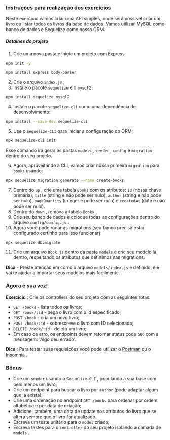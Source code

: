 ### Instruções para realização dos exercícios

Neste exercício vamos criar uma API simples, onde será possível criar um livro ou listar todos os livros da base de dados. Vamos utilizar MySQL como banco de dados e Sequelize como nosso ORM.

##### Detalhes do projeto

1.  Crie uma nova pasta e inicie um projeto com Express:

```bash
npm init -y

npm install express body-parser
```

2.  Crie o arquivo `index.js` ;
3.  Instale o pacote `sequelize` e o `mysql2` :

```bash
npm install sequelize mysql2
```

4.  Instale o pacote `sequelize-cli` como uma dependência de desenvolvimento:

```bash
npm install --save-dev sequelize-cli
```

5.  Use o `Sequelize-CLI` para iniciar a configuração do ORM:

```bash
npx sequelize-cli init
```

Esse comando irá gerar as pastas `models` , `seeder` , `config` e `migration` dentro do seu projeto.

6.  Agora, aproveitando a CLI, vamos criar nossa primeira `migration` para `books` usando:

```bash
npx sequelize migration:generate --name create-books
```

7.  Dentro do `up` , crie uma tabela `Books` com os atributos: `id` (nossa chave primária), `title` (string e não pode ser nulo), `author` (string e não pode ser nulo), `pageQuantity` (integer e pode ser nulo) e `createdAt` (date e não pode ser nulo).
8.  Dentro do `down` , remova a tabela `Books` .
9.  Crie seu banco de dados e coloque todas as configurações dentro do arquivo `config/config.js` .
10. Agora você pode rodar as migrations (seu banco precisa estar configurado certinho para isso funcionar):

```bash
npx sequelize db:migrate
```

11. Crie um arquivo `Book.js` dentro da pasta `models` e crie seu modelo lá dentro, respeitando os atributos que definimos nas migrations.

**Dica** - Preste atenção em como o arquivo `models/index.js` é definido, ele vai te ajudar a importar seus modelos mais facilmente.

### Agora é sua vez!

**Exercício** : Crie os controllers do seu projeto com as seguintes rotas:

- `GET /books` - lista todos os livros;
- `GET /book/:id` - pega o livro com o id especificado;
- `POST /book` - cria um novo livro;
- `POST /book/:id` - sobrescreve o livro com ID selecionado;
- `DELETE /book/:id` - deleta um livro;
- Em caso de erro, os endpoints devem retornar status code `500` com a mensagem: 'Algo deu errado'.

**Dica** : Para testar suas requisições você pode utilizar o [Postman](https://www.postman.com/) ou o [Insomnia](https://insomnia.rest/) .

### Bônus

- Crie um `seeder` usando o `Sequelize-CLI` , populando a sua base com pelo menos um livro;
- Crie um endpoint para buscar o livro por `author` (pode adaptar algum que já exista);
- Crie uma ordenação no endpoint `GET /books` para ordenar por ordem alfabética e por data de criação;
- Adicione, também, uma data de update nos atributos do livro que se altera sempre que o livro for atualizado.
- Escreva um teste unitário para o `model` criado;
- Escreva testes para o `controller` do seu projeto isolando a camada de `models` .

